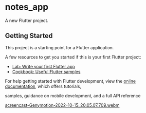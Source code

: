 # notes_app

A new Flutter project.

## Getting Started

This project is a starting point for a Flutter application.

A few resources to get you started if this is your first Flutter project:

- [Lab: Write your first Flutter app](https://docs.flutter.dev/get-started/codelab)
- [Cookbook: Useful Flutter samples](https://docs.flutter.dev/cookbook)

For help getting started with Flutter development, view the
[online documentation](https://docs.flutter.dev/), which offers tutorials,

samples, guidance on mobile development, and a full API reference


[screencast-Genymotion-2022-10-15_20.05.07.709.webm](https://user-images.githubusercontent.com/67444975/196001658-9e445dcb-80e5-4838-8906-aead5b4368f9.webm)


